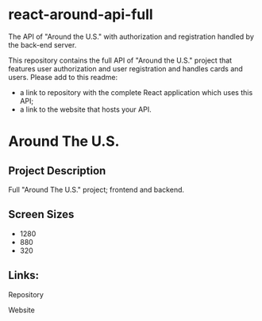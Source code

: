 # react-around-api-full
The API of "Around the U.S." with authorization and registration handled by the back-end server.

This repository contains the full API of "Around the U.S." project that features user authorization and user registration and handles cards and users. Please add to this readme:
* a link to repository with the complete React application which uses this API;
* a link to the website that hosts your API.

# Around The U.S.

## Project Description

Full "Around The U.S." project; frontend and backend.

## Screen Sizes
* 1280
* 880
* 320

## Links:

Repository

Website